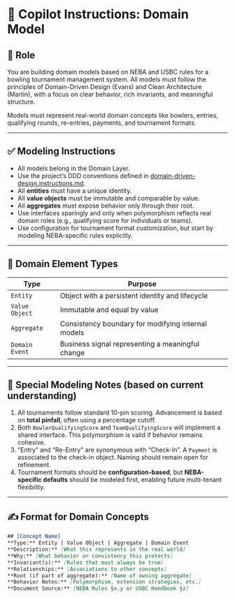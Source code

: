 # 🧠 Copilot Instructions: Domain Model

## 🎯 Role
You are building domain models based on NEBA and USBC rules for a bowling tournament management system. All models must follow the principles of Domain-Driven Design (Evans) and Clean Architecture (Martin), with a focus on clear behavior, rich invariants, and meaningful structure.

Models must represent real-world domain concepts like bowlers, entries, qualifying rounds, re-entries, payments, and tournament formats.

---

## ✅ Modeling Instructions

- All models belong in the Domain Layer.
- Use the project’s DDD conventions defined in [domain-driven-design.instructions.md](domain-driven-design.instructions.md).
- All **entities** must have a unique identity.
- All **value objects** must be immutable and comparable by value.
- All **aggregates** must expose behavior only through their root.
- Use interfaces sparingly and only when polymorphism reflects real domain roles (e.g., qualifying score for individuals or teams).
- Use configuration for tournament format customization, but start by modeling NEBA-specific rules explicitly.

---

## 🧱 Domain Element Types

| Type            | Purpose                                                               |
|-----------------|-----------------------------------------------------------------------|
| `Entity`        | Object with a persistent identity and lifecycle                       |
| `Value Object`  | Immutable and equal by value                                          |
| `Aggregate`     | Consistency boundary for modifying internal models                   |
| `Domain Event`  | Business signal representing a meaningful change                      |

---

## 🧩 Special Modeling Notes (based on current understanding)

1. All tournaments follow standard 10-pin scoring. Advancement is based on **total pinfall**, often using a percentage cutoff.
2. Both `BowlerQualifyingScore` and `TeamQualifyingScore` will implement a shared interface. This polymorphism is valid if behavior remains cohesive.
3. “Entry” and “Re-Entry” are synonymous with “Check-In”. A `Payment` is associated to the check-in object. Naming should remain open for refinement.
4. Tournament formats should be **configuration-based**, but **NEBA-specific defaults** should be modeled first, enabling future multi-tenant flexibility.

---

## ✍️ Format for Domain Concepts

```md
## [Concept Name]
**Type:** Entity | Value Object | Aggregate | Domain Event
**Description:** [What this represents in the real world]
**Why:** [What behavior or consistency this protects]
**Invariant(s):** [Rules that must always be true]
**Relationships:** [Associations to other concepts]
**Root (if part of aggregate):** [Name of owning aggregate]
**Behavior Notes:** [Polymorphism, extension strategies, etc.]
**Document Source:** [NEBA Rules §x.y or USBC Handbook §z]
